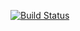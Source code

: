 [![Build Status](https://travis-ci.org/BongoEADGC6/bongoeadgc6.github.io.svg?branch=release)](https://travis-ci.org/BongoEADGC6/bongoeadgc6.github.io)
